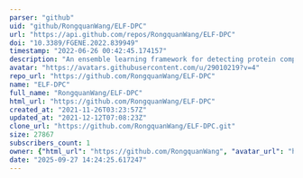 ```yaml
---
parser: "github"
uid: "github/RongquanWang/ELF-DPC"
url: "https://api.github.com/repos/RongquanWang/ELF-DPC"
doi: "10.3389/FGENE.2022.839949"
timestamp: "2022-06-26 00:42:45.174157"
description: "An ensemble learning framework for detecting protein complexes from PPI networks"
avatar: "https://avatars.githubusercontent.com/u/29010219?v=4"
repo_url: "https://github.com/RongquanWang/ELF-DPC"
name: "ELF-DPC"
full_name: "RongquanWang/ELF-DPC"
html_url: "https://github.com/RongquanWang/ELF-DPC"
created_at: "2021-11-26T03:23:57Z"
updated_at: "2021-12-12T07:08:23Z"
clone_url: "https://github.com/RongquanWang/ELF-DPC.git"
size: 27867
subscribers_count: 1
owner: {"html_url": "https://github.com/RongquanWang", "avatar_url": "https://avatars.githubusercontent.com/u/29010219?v=4", "login": "RongquanWang", "type": "User"}
date: "2025-09-27 14:24:25.617247"
---
```

